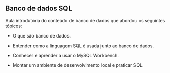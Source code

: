 ## Banco de dados SQL

Aula introdutória do conteúdo de banco de dados que abordou os seguintes tópicos:

- O que são banco de dados.

- Entender como a linguagem SQL é usada junto ao banco de dados.

- Conhecer e aprender a usar o MySQL Workbench.

- Montar um ambiente de desenvolvimento local e praticar SQL.
